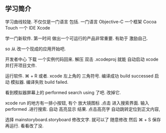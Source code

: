 ## 学习简介

学习曲线较陡. 不仅仅是一门语言
包括.
一门语言  Objective-C
一个框架 Cocoa Touch
一个 IDE Xcode


学一门新软件. 第一时间 做出一个可运行的产品非常重要. 有助于 激励自己.

so 从 改一个现成的应用开始吧.

开发者中心 下载 一个实例代码回来.  解压  双击 .xcodeproj 就能 自动启动 xcode 并打开项目文件.


运行软件.  ⌘ + R   或者.  xcode 左上角的 三角符号.
编译成功 build successed  启动 模拟器. 
编译失败 build failed.

 看到模拟器屏幕上的  performed search using 了吧.
改掉它.

xcode  run 的地方有一排小按钮, 有个 放大镜图标 .点击 进入搜索界面.
输入 performed .进行搜索.
自动 高亮显示 结果.   点击高亮字 自动跳转定位到正文内容,

选择  mainstoryboard.storyboard 修改文字. 就可以了 
随意修改 然后 ⌘ + S 保存 再运行. 看看改了没.